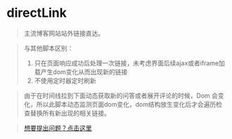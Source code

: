 # directLink

>主流博客网站站外链接直达。

>与其他脚本区别：
>1. 只在页面响应成功后处理一次链接，未考虑界面后续ajax或者iframe加载产生dom变化从而出现新的链接
>2. 不使用定时器定时刷新 

>由于在时间线拉到下面动态获取新的问答或者展开评论的时候，Dom 会变化，所以此脚本动态监测页面dom变化，dom结构放生变化后才会遍历检查替换所有新出现的相关链接。

>[想要提出问题？点击这里](https://github.com/waahah/MyScript/issues])

